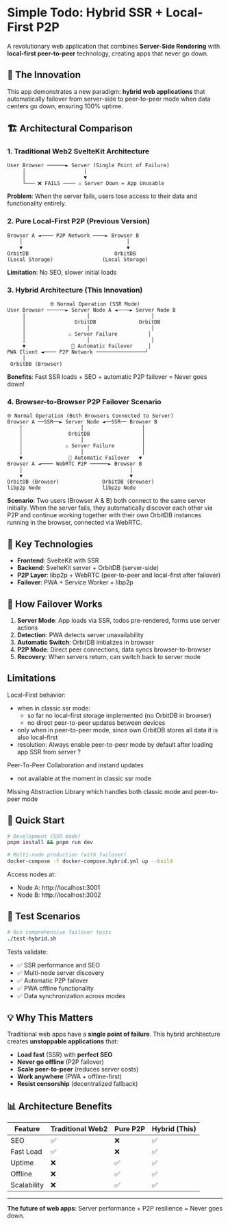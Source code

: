 # Simple Todo: Hybrid SSR + Local-First P2P

A revolutionary web application that combines **Server-Side Rendering** with **local-first peer-to-peer** technology, creating apps that never go down.

## 🚀 The Innovation

This app demonstrates a new paradigm: **hybrid web applications** that automatically failover from server-side to peer-to-peer mode when data centers go down, ensuring 100% uptime.

## 🏗️ Architectural Comparison

### 1. Traditional Web2 SvelteKit Architecture
```
User Browser ──────► Server (Single Point of Failure)
     │                   │
     │                   ▼
     └─── ❌ FAILS ──── ⚠️ Server Down = App Unusable
```

**Problem**: When the server fails, users lose access to their data and functionality entirely.

### 2. Pure Local-First P2P (Previous Version)
```
Browser A ◄──── P2P Network ────► Browser B
    │                                  │
    ▼                                  ▼
OrbitDB                            OrbitDB
(Local Storage)                (Local Storage)
```

**Limitation**: No SEO, slower initial loads

### 3. Hybrid Architecture (This Innovation)

```
              🌐 Normal Operation (SSR Mode)
User Browser ──────► Server Node A ◄────► Server Node B
     │                    │                    │
     │                OrbitDB              OrbitDB
     │                    │                    │
     │              ⚠️ Server Failure          │
     │                    │                    │
     ▼               🔄 Automatic Failover     │
PWA Client ◄──── P2P Network ────────────────┘
     │
 OrbitDB (Browser)
```

**Benefits**: Fast SSR loads + SEO + automatic P2P failover = Never goes down!

### 4. Browser-to-Browser P2P Failover Scenario

```
🌐 Normal Operation (Both Browsers Connected to Server)
Browser A ──SSR──► Server Node ◄──SSR── Browser B
    │                   │                   │
    │               OrbitDB                 │
    │                   │                   │
    │              ⚠️ Server Failure         │
    │                   │                   │
    ▼               🔄 Automatic Failover   ▼
Browser A ◄──── WebRTC P2P ──────► Browser B
    │                                   │
    ▼                                   ▼
OrbitDB (Browser)              OrbitDB (Browser)
libp2p Node                    libp2p Node
```

**Scenario**: Two users (Browser A & B) both connect to the same server initially. When the server fails, they automatically discover each other via P2P and continue working together with their own OrbitDB instances running in the browser, connected via WebRTC.

## 🎯 Key Technologies

- **Frontend**: SvelteKit with SSR
- **Backend**: SvelteKit server + OrbitDB (server-side)
- **P2P Layer**: libp2p + WebRTC (peer-to-peer and local-first after failover)
- **Failover**: PWA + Service Worker + libp2p

## 🔄 How Failover Works

1. **Server Mode**: App loads via SSR, todos pre-rendered, forms use server actions
2. **Detection**: PWA detects server unavailability
3. **Automatic Switch**: OrbitDB initializes in browser
4. **P2P Mode**: Direct peer connections, data syncs browser-to-browser
5. **Recovery**: When servers return, can switch back to server mode

## Limitations

Local-First behavior:

- when in classic ssr mode:
  - so far no local-first storage implemented (no OrbitDB in browser)
  - no direct peer-to-peer updates between devices
- only when in peer-to-peer mode, since own OrbitDB stores all data it is also local-first
- resolution: Always enable peer-to-peer mode by default after loading app SSR from server ?

Peer-To-Peer Collaboration and instand updates

- not available at the moment in classic ssr mode

Missing Abstraction Library which handles both classic mode and peer-to-peer mode

## 🚀 Quick Start

```bash
# Development (SSR mode)
pnpm install && pnpm run dev

# Multi-node production (with failover)
docker-compose -f docker-compose.hybrid.yml up --build
```

Access nodes at:

- Node A: http://localhost:3001
- Node B: http://localhost:3002

## 🧪 Test Scenarios

```bash
# Run comprehensive failover tests
./test-hybrid.sh
```

Tests validate:
- ✅ SSR performance and SEO
- ✅ Multi-node server discovery
- ✅ Automatic P2P failover
- ✅ PWA offline functionality
- ✅ Data synchronization across modes

## 💡 Why This Matters

Traditional web apps have a **single point of failure**. This hybrid architecture creates **unstoppable applications** that:

- **Load fast** (SSR) with **perfect SEO**
- **Never go offline** (P2P failover)
- **Scale peer-to-peer** (reduces server costs)
- **Work anywhere** (PWA + offline-first)
- **Resist censorship** (decentralized fallback)

## 📊 Architecture Benefits

| Feature | Traditional Web2 | Pure P2P | Hybrid (This) |
|---------|------------------|----------|---------------|
| SEO | ✅ | ❌ | ✅ |
| Fast Load | ✅ | ❌ | ✅ |
| Uptime | ❌ | ✅ | ✅ |
| Offline | ❌ | ✅ | ✅ |
| Scalability | ❌ | ✅ | ✅ |

---

**The future of web apps**: Server performance + P2P resilience = Never goes down.